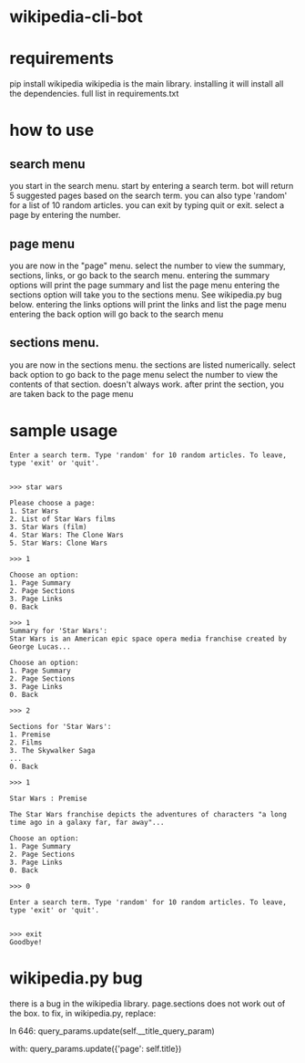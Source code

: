 # wikipedia-cli-bot

# requirements
pip install wikipedia
wikipedia is the main library. installing it will install all the dependencies. full list in requirements.txt

# how to use

## search menu
you start in the search menu. start by entering a search term.
bot will return 5 suggested pages based on the search term.
you can also type 'random' for a list of 10 random articles.
you can exit by typing quit or exit.
select a page by entering the number.

## page menu
you are now in the "page" menu. select the number to view the summary, sections, links, or go back to the search menu.
entering the summary options will print the page summary and list the page menu
entering the sections option will take you to the sections menu. See wikipedia.py bug below.
entering the links options will print the links and list the page menu
entering the back option will go back to the search menu

## sections menu.
you are now in the sections menu. the sections are listed numerically.
select back option to go back to the page menu
select the number to view the contents of that section. doesn't always work.
after print the section, you are taken back to the page menu

# sample usage
```
Enter a search term. Type 'random' for 10 random articles. To leave, type 'exit' or 'quit'.


>>> star wars

Please choose a page:
1. Star Wars
2. List of Star Wars films  
3. Star Wars (film)
4. Star Wars: The Clone Wars
5. Star Wars: Clone Wars    

>>> 1

Choose an option:
1. Page Summary 
2. Page Sections
3. Page Links   
0. Back

>>> 1
Summary for 'Star Wars':
Star Wars is an American epic space opera media franchise created by George Lucas...

Choose an option:
1. Page Summary
2. Page Sections
3. Page Links
0. Back

>>> 2 

Sections for 'Star Wars':
1. Premise
2. Films
3. The Skywalker Saga
...
0. Back

>>> 1

Star Wars : Premise

The Star Wars franchise depicts the adventures of characters "a long time ago in a galaxy far, far away"...

Choose an option:
1. Page Summary
2. Page Sections
3. Page Links
0. Back

>>> 0

Enter a search term. Type 'random' for 10 random articles. To leave, type 'exit' or 'quit'.


>>> exit
Goodbye!
```


# wikipedia.py bug
there is a bug in the wikipedia library. page.sections does not work out of the box.
to fix, in wikipedia.py, replace:

ln 646: 
query_params.update(self.__title_query_param)

with:
query_params.update({'page': self.title})
